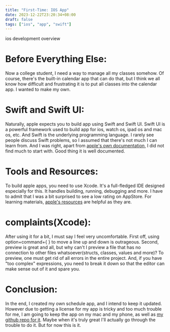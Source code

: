 ```yaml
---
title: "First-Time: IOS App"
date: 2023-12-22T23:20:34+08:00
draft: false
tags: ["ios", "app", "swift"]
---
```


ios development overview
<!--more-->

# Before Everything Else:
Now a college student, I need a way to manage all my classes somehow. Of course, there's the built-in calendar app that can do that, but I think we all know how difficult and frustrating it is to put all classes into the calendar app. I wanted to make my own.

# Swift and Swift UI:
Naturally, apple expects you to build app using Swift and Swift UI. Swift UI is a powerful framework used to build app for ios, watch os, ipad os and mac os, etc. And Swift is the underlying programming language. I rarely see people discuss Swift problems, so I assumed that there's not much I can learn from. And I was right, apart from [apple's own documentation](https://developer.apple.com/documentation/swift/swift-standard-library), I did not find much to start with. Good thing it is well documented.

# Tools and Resources:
To build apple apps, you need to use Xcode. It's a full-fledged IDE designed especially for this. It handles building, running, debugging and more. I have to admit that I was a bit surprised to see a low rating on AppStore. For learning materials, [apple's resources](https://developer.apple.com/swift/resources/) are helpful as they are.

# complaints(Xcode):
After using it for a bit, I must say I feel very uncomfortable. First off, using option+command+{ } to move a line up and down is outrageous. Second, preview is great and all, but why can't I preview a file that has no connection to other files whatsoever(structs, classes, values and more)? To preview, one must get rid of all errors in the entire project. And, if you have "too complex" expressions, you need to break it down so that the editor can make sense out of it and spare you.

# Conclusion:
In the end, I created my own schedule app, and I intend to keep it updated. However due to getting a license for my app is tricky and too much trouble for me, I am going to keep the app on my mac and my phone, as well as [my github repo for it](https://github.com/Coosis/EasyClassSchedule). Maybe when it's truly great I'll actually go through the trouble to do it. But for now this is it.
